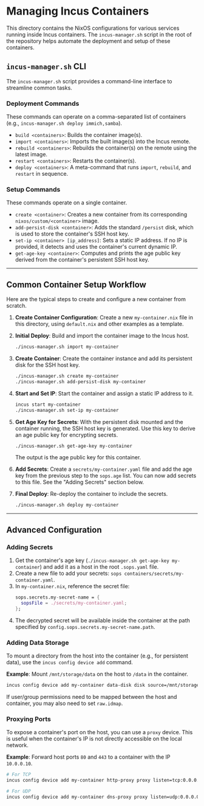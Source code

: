 # Managing Incus Containers

This directory contains the NixOS configurations for various services running inside Incus containers. The `incus-manager.sh` script in the root of the repository helps automate the deployment and setup of these containers.

## `incus-manager.sh` CLI

The `incus-manager.sh` script provides a command-line interface to streamline common tasks.

### Deployment Commands
These commands can operate on a comma-separated list of containers (e.g., `incus-manager.sh deploy immich,samba`).

- `build <containers>`: Builds the container image(s).
- `import <containers>`: Imports the built image(s) into the Incus remote.
- `rebuild <containers>`: Rebuilds the container(s) on the remote using the latest image.
- `restart <containers>`: Restarts the container(s).
- `deploy <containers>`: A meta-command that runs `import`, `rebuild`, and `restart` in sequence.

### Setup Commands
These commands operate on a single container.

- `create <container>`: Creates a new container from its corresponding `nixos/custom/<container>` image.
- `add-persist-disk <container>`: Adds the standard `/persist` disk, which is used to store the container's SSH host key.
- `set-ip <container> [ip_address]`: Sets a static IP address. If no IP is provided, it detects and uses the container's current dynamic IP.
- `get-age-key <container>`: Computes and prints the age public key derived from the container's persistent SSH host key.

---

## Common Container Setup Workflow

Here are the typical steps to create and configure a new container from scratch.

1.  **Create Container Configuration**: Create a new `my-container.nix` file in this directory, using `default.nix` and other examples as a template.

2.  **Initial Deploy**: Build and import the container image to the Incus host.
    ```bash
    ./incus-manager.sh import my-container
    ```

3.  **Create Container**: Create the container instance and add its persistent disk for the SSH host key.
    ```bash
    ./incus-manager.sh create my-container
    ./incus-manager.sh add-persist-disk my-container
    ```

4.  **Start and Set IP**: Start the container and assign a static IP address to it.
    ```bash
    incus start my-container
    ./incus-manager.sh set-ip my-container
    ```

5.  **Get Age Key for Secrets**: With the persistent disk mounted and the container running, the SSH host key is generated. Use this key to derive an age public key for encrypting secrets.
    ```bash
    ./incus-manager.sh get-age-key my-container
    ```
    The output is the age public key for this container.

6.  **Add Secrets**: Create a `secrets/my-container.yaml` file and add the age key from the previous step to the `sops.age` list. You can now add secrets to this file. See the "Adding Secrets" section below.

7.  **Final Deploy**: Re-deploy the container to include the secrets.
    ```bash
    ./incus-manager.sh deploy my-container
    ```

---

## Advanced Configuration

### Adding Secrets

1.  Get the container's age key (`./incus-manager.sh get-age-key my-container`) and add it as a host in the root `.sops.yaml` file.
2.  Create a new file to add your secrets: `sops containers/secrets/my-container.yaml`.
3.  In `my-container.nix`, reference the secret file:
    ```nix
    sops.secrets.my-secret-name = {
      sopsFile = ./secrets/my-container.yaml;
    };
    ```
4.  The decrypted secret will be available inside the container at the path specified by `config.sops.secrets.my-secret-name.path`.

### Adding Data Storage

To mount a directory from the host into the container (e.g., for persistent data), use the `incus config device add` command.

**Example**: Mount `/mnt/storage/data` on the host to `/data` in the container.
```bash
incus config device add my-container data-disk disk source=/mnt/storage/data path=/data
```

If user/group permissions need to be mapped between the host and container, you may also need to set `raw.idmap`.

### Proxying Ports

To expose a container's port on the host, you can use a `proxy` device. This is useful when the container's IP is not directly accessible on the local network.

**Example**: Forward host ports `80` and `443` to a container with the IP `10.0.0.10`.
```bash
# For TCP
incus config device add my-container http-proxy proxy listen=tcp:0.0.0.0:80,443 connect=tcp:10.0.0.10:80,443

# For UDP
incus config device add my-container dns-proxy proxy listen=udp:0.0.0.0:53 connect=udp:10.0.0.10:53
```
